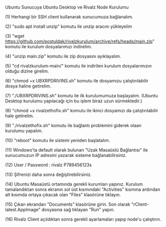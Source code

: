 Ubuntu Sunucuya Ubuntu Desktop ve Rivalz Node Kurulumu

(1) Herhangi bir SSH client kullanarak sunucumuza bağlanalım.

(2) "sudo apt install unzip" komutu ile unzip aracını yükleyelim

(3) "wget https://github.com/postuldak/rivalzkurulum/archive/refs/heads/main.zip" komutu ile kurulum dosyalarımızı indirelim.

(4) "unzip main.zip" komutu ile zip dosyasını ayıklayalım.

(5) "cd rivalzkurulum-main/" komutu ile indirilen kurulum dosyalarımızın olduğu dizine girelim.

(6) "chmod +x UBXRPDRIVINS.sh" komutu ile dosyamızu çalıştırılabilir dosya haline getirelim.

(7) "./UBXRPDRIVINS.sh" komutu ile ilk kurulumumuza başlayalım. (Ubuntu Desktop kurulumu yapılacağı için bu işlem biraz uzun sürmektedir.)

(8) "chmod +x rivalzethofix.sh" komutu ile ikinci dosyamızı da çalıştırılabilir hale getirelim.

(9) "./rivalzethofix.sh" komutu ile bağlantı problemini giderek olaan kurulumu yapalım.

(10) "reboot" komutu ile sistemi yeniden başlatalım.

(11) Windows'ta default olarak bulunan "Uzak Masaüstü Bağlantısı" ile sunucumuzun IP adresini yazarak sisteme bağlanabilirsiniz.

(12) User / Password : rivalz P789456123s

(13) Şifrenizi daha sonra değiştirebilirsiniz.

(14) Ubuntu Masaüstü ortamında gerekli kurumları yapınız. Kurulum tamalandıktan sonra ekranın sol üst kısmındaki "Activities" kısmına ardından alt kısımda ortaya çıkacak olan "Files" klasörüne tıklayın.

(15) Çıkan ekrandan "Documents" klasörüne girin. Son olarak "rClient-latest.AppImage" dosyasına sağ tıklayan "Run" yapın.

(16) Rivalz Client açıldıktan sonra gerekli ayarlamaları yapıp node'u çalıştırın.
